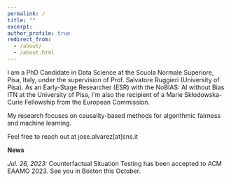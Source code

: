 ```yaml
---
permalink: /
title: ""
excerpt:
author_profile: true
redirect_from: 
  - /about/
  - /about.html
---
```


I am a PhD Candidate in Data Science at the Scuola Normale Superiore, Pisa, Italy, under the supervision of Prof. Salvatore Ruggieri (University of Pisa). As an Early-Stage Researcher (ESR) with the NoBIAS: AI without Bias ITN at the University of Pisa, I'm also the recipient of a Marie Skłodowska-Curie Fellowship from the European Commission. 

My research focuses on causality-based methods for algorithmic fairness and machine learning.

Feel free to reach out at jose.alvarez[at]sns.it


**News**

*Jul. 26, 2023:* Counterfactual Situation Testing has been accepted to ACM EAAMO 2023. See you in Boston this October.

